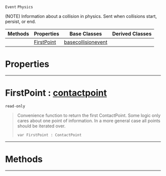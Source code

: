  `Event` `Physics`



(NOTE) Information about a collision in physics. Sent when collisions start, persist, or end.

|Methods|Properties|Base Classes|Derived Classes|
|---|---|---|---|
| |[ FirstPoint](https://github.com/dragonCASTjosh/PlasmaDocs/blob/master/code_reference/class_reference/collisionevent.markdown#firstpoint-plasma-engine-d)|[basecollisionevent](https://github.com/dragonCASTjosh/PlasmaDocs/blob/master/code_reference/class_reference/basecollisionevent.markdown)| |


 #  Properties


---  
 #  FirstPoint : [contactpoint](https://github.com/dragonCASTjosh/PlasmaDocs/blob/master/code_reference/class_reference/contactpoint.markdown)

 `read-only`

> Convenience function to return the first ContactPoint. Some logic only cares about one point of information. In a more general case all points should be iterated over.
> ``` lang=cpp, name=Lightning
> var FirstPoint : ContactPoint


---  
 #  Methods


---  
 

 